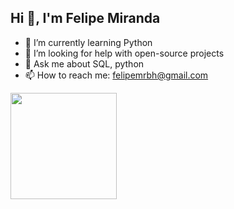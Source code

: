 ## Hi 👋, I'm Felipe Miranda

- 🌱 I’m currently learning Python
- 🤔 I’m looking for help with open-source projects
- 💬 Ask me about SQL, python
- 📫 How to reach me: felipemrbh@gmail.com

<div>
  <a href="https://github.com/Felpz1k">
    <img height="170em" src="https://github-readme-stats.vercel.app/api?username=Felpz1k&show_icons=true&theme=midnight-dark&include_all_commits=true&count_private=true">
</div>

